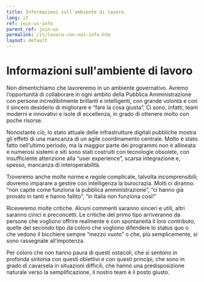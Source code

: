```yaml
---
title: Informazioni sull'ambiente di lavoro
lang: it
ref: join-us-info
parent_ref: join-us
permalink: /it/lavora-con-noi-info.htm
layout: default
---
```


# Informazioni sull'ambiente di lavoro
Non dimentichiamo che lavoreremo in un ambiente governativo. Avremo l’opportunità di collaborare  in ogni ambito della Pubblica Amministrazione con persone incredibilmente brillanti e intelligenti, con grande volontà e con il sincero desiderio di migliorare e “fare la cosa giusta”. Ci sono, infatti, team moderni e innovativi e isole di eccellenza, in grado di ottenere molto con poche risorse.

Nonostante ciò, lo stato attuale delle infrastrutture digitali pubbliche mostra gli effetti di una mancanza di un agile coordinamento centrale. Molto è stato fatto nell’ultimo periodo, ma la maggior parte dei programmi non è allineata e numerosi sistemi e siti sono stati costruiti con tecnologie obsolete, con insufficiente attenzione alla “user experience”, scarsa integrazione e, spesso, mancanza di interoperabilità.

Troveremo anche molte norme e regole complicate, talvolta incomprensibili; dovremo imparare a gestire con intelligenza la burocrazia. Molti ci diranno: “non capite come funziona la pubblica amministrazione”, “ci hanno già provato in tanti e hanno fallito”, “in Italia non funziona così!”

Riceveremo molte critiche. Alcuni commenti saranno sinceri e utili, altri saranno cinici e preconcetti. Le critiche del primo tipo arriveranno da persone che vogliono offrire realmente e con spontaneità il loro contributo, quelle del secondo tipo da coloro che vogliono difendere lo status quo o che vedono il bicchiere sempre “mezzo vuoto” o che, più semplicemente, si sono rassegnate all’impotenza.

Per coloro che non hanno paura di questi ostacoli, che si sentono in profonda sintonia con questi obiettivi e con questi principi, che sono in grado di cavarsela in situazioni difficili, che hanno una predisposizione naturale verso la semplificazione, il nostro team è il posto giusto.
